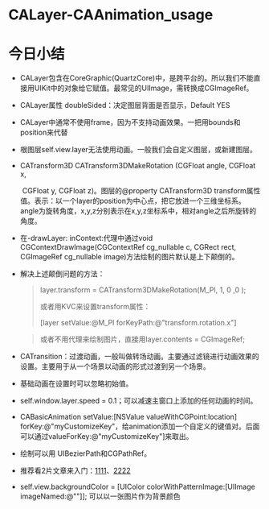 # CALayer-CAAnimation_usage

# 今日小结

- CALayer包含在CoreGraphic(QuartzCore)中，是跨平台的。所以我们不能直接用UIKit中的对象给它赋值。最常见的UIImage，需转换成CGImageRef。

- CALayer属性 doubleSided：决定图层背面是否显示，Default YES

- CALayer中通常不使用frame，因为不支持动画效果。一把用bounds和position来代替

- 根图层self.view.layer无法使用动画。一般我们会自定义图层，或新建图层。

- CATransform3D CATransform3DMakeRotation (CGFloat angle, CGFloat x,

  ​    CGFloat y, CGFloat z)。图层的@property CATransform3D transform属性值。表示：以一个layer的position为中心点，把它放进一个三维坐标系。angle为旋转角度，x,y,z分别表示在x,y,z坐标系中，相对angle之后所旋转的角度。

- 在-drawLayer: inContext:代理中通过void CGContextDrawImage(CGContextRef cg_nullable c, CGRect rect, CGImageRef cg_nullable image)方法绘制的图片默认是上下颠倒的。

- 解决上述颠倒问题的方法：

  > layer.transform = CATransform3DMakeRotation(M_PI, 1, 0 ,0 );
  >
  > 或者用KVC来设置transform属性：
  >
  > [layer setValue:@M_PI forKeyPath:@"transform.rotation.x"]

  > 或者不用代理来绘制图片，直接用layer.contents = CGImageRef;

- CATransition：过渡动画，一般叫做转场动画。主要通过滤镜进行动画效果的设置。主要用于从一个场景以动画的形式过渡到另一个场景。

- 基础动画在设置时可以忽略初始值。

- self.window.layer.speed = 0.1；可以减速主窗口上添加的任何动画的时间。

- CABasicAnimation setValue:[NSValue valueWithCGPoint:location] forKey:@"myCustomizeKey"，给animation添加一个自定义的键值对。后面可以通过valueForKey:@"myCustomizeKey"]来取出。

- 绘制可以用 UIBezierPath和CGPathRef。

- 推荐看2片文章来入门：[1111](http://www.cnblogs.com/kenshincui/p/3972100.html)、[2222](http://www.jianshu.com/p/92a0661a21c6)

- self.view.backgroundColor = [UIColor colorWithPatternImage:[UIImage imageNamed:@""]]; 可以以一张图片作为背景颜色

